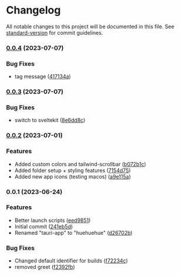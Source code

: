 # Changelog

All notable changes to this project will be documented in this file. See [standard-version](https://github.com/conventional-changelog/standard-version) for commit guidelines.

### [0.0.4](https://github.com/KyrillGobber/huehuehue/compare/v0.0.3...v0.0.4) (2023-07-07)


### Bug Fixes

* tag message ([417134a](https://github.com/KyrillGobber/huehuehue/commit/417134a1353539a1d73755527d8da1309965eb44))

### [0.0.3](https://github.com/KyrillGobber/huehuehue/compare/v0.0.2...v0.0.3) (2023-07-07)


### Bug Fixes

* switch to sveltekit ([8e6dd8c](https://github.com/KyrillGobber/huehuehue/commit/8e6dd8c0ecf4bd95f9af43421d1bdf4e183a6f8d))

### [0.0.2](https://github.com/KyrillGobber/huehuehue/compare/v0.0.1...v0.0.2) (2023-07-01)


### Features

* Added custom colors and tailwind-scrollbar ([b072b1c](https://github.com/KyrillGobber/huehuehue/commit/b072b1c364f127edb0d1fdd2c09555886a06ba46))
* Added folder setup + styling features ([7154d75](https://github.com/KyrillGobber/huehuehue/commit/7154d757056ff0bdaf01e28916d6bba71c155d89))
* Added new app icons (testing macos) ([a9e115a](https://github.com/KyrillGobber/huehuehue/commit/a9e115a1833cee90b5615229940675aac612e36e))

### 0.0.1 (2023-06-24)


### Features

* Better launch scripts ([eed9851](https://github.com/KyrillGobber/huehuehue/commit/eed98515f79e58cc553fe023f790b05ed94d5b33))
* Initial commit ([241eb5d](https://github.com/KyrillGobber/huehuehue/commit/241eb5d71d65804d92cba279fe34fc36a65bd7ad))
* Renamed "tauri-app" to "huehuehue" ([d26702b](https://github.com/KyrillGobber/huehuehue/commit/d26702bd994fac5ca4256a1316a0c89adec3bf47))


### Bug Fixes

* Changed default identifier for builds ([f72234c](https://github.com/KyrillGobber/huehuehue/commit/f72234c9720c315b37cb06885b47a352e96dd3f9))
* removed greet ([f2392fb](https://github.com/KyrillGobber/huehuehue/commit/f2392fbc6e0c72a9f920248c5cbc6463d744bda7))
